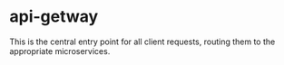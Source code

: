 # api-getway
This is the central entry point for all client requests, routing them to the appropriate microservices.
